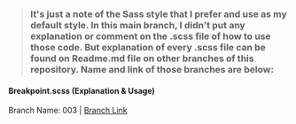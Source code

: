 > ### It's just a note of the Sass style that I prefer and use as my default style. In this main branch, I didn't put any explanation or comment on the **.scss** file of how to use those code. But explanation of every .scss file can be found on Readme.md file on other branches of this repository. Name and link of those branches are below:

#### Breakpoint.scss (Explanation & Usage) <br/>
Branch Name: 003 | [Branch Link](https://github.com/Rasaf-Ibrahim/Sass--Boilerplates/tree/003)<br/>


